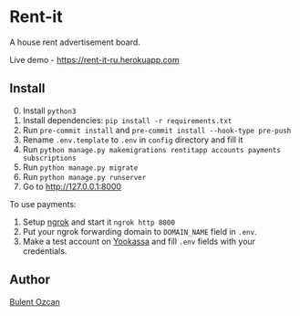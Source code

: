 # Rent-it

A house rent advertisement board.

Live demo - https://rent-it-ru.herokuapp.com

## Install

0. Install `python3`
1. Install dependencies: `pip install -r requirements.txt`
2. Run `pre-commit install` and `pre-commit install --hook-type pre-push`
3. Rename `.env.template` to `.env` in `config` directory and fill it
4. Run `python manage.py makemigrations rentitapp accounts payments subscriptions`
5. Run `python manage.py migrate`
6. Run `python manage.py runserver`
7. Go to http://127.0.0.1:8000

To use payments:
1. Setup [ngrok](https://ngrok.com/) and start it `ngrok http 8000`
2. Put your ngrok forwarding domain to `DOMAIN_NAME` field in `.env`.
3. Make a test account on [Yookassa](https://yookassa.ru/developers) and fill `.env` fields with your credentials.

## Author

[Bulent Ozcan](https://github.com/air17)
